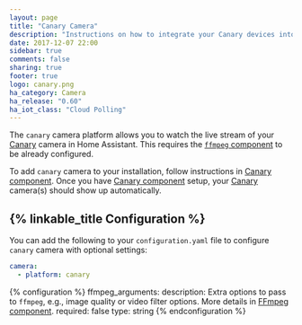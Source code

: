```yaml
---
layout: page
title: "Canary Camera"
description: "Instructions on how to integrate your Canary devices into Home Assistant."
date: 2017-12-07 22:00
sidebar: true
comments: false
sharing: true
footer: true
logo: canary.png
ha_category: Camera
ha_release: "0.60"
ha_iot_class: "Cloud Polling"
---
```


The `canary` camera platform allows you to watch the live stream of your [Canary](https://canary.is) camera in Home Assistant. This requires the [`ffmpeg` component](/components/ffmpeg/) to be already configured.

To add `canary` camera to your installation, follow instructions in [Canary component](/components/canary/). Once you have [Canary component](/components/canary/) setup, your [Canary](https://canary.is) camera(s) should show up automatically.

## {% linkable_title Configuration %}

You can add the following to your `configuration.yaml` file to configure `canary` camera with optional settings:

```yaml
camera:
  - platform: canary
```

{% configuration %}
ffmpeg_arguments:
  description: Extra options to pass to `ffmpeg`, e.g., image quality or video filter options. More details in [FFmpeg component](/components/ffmpeg).
  required: false
  type: string
{% endconfiguration %}
